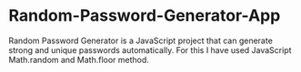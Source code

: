 # Random-Password-Generator-App
Random Password Generator is a JavaScript project that can generate strong and unique passwords automatically. For this I have used JavaScript Math.random and Math.floor method. 
<html>
  <head>
    <title>
  </head>
      <body>
        <a href="Random Password Generator/index.html">click here</a>
        <a href="Random-Password-Generator-App/Random Password Generator/index.html">click here</a>
        <a href="index.html">click here</a>
        
        <a href="/index.html">click here</a>
      </body>
</html>
